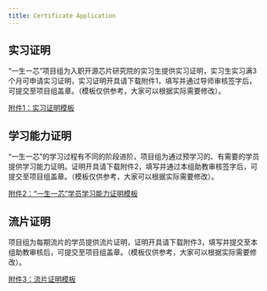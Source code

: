 ```yaml
---
title: Certificate Application
---
```


## 实习证明

“一生一芯”项目组为入职开源芯片研究院的实习生提供实习证明，实习生实习满3个月可申请实习证明，实习证明开具请下载附件1，填写并通过导师审核签字后，可提交至项目组盖章。（模板仅供参考，大家可以根据实际需要修改）。

[附件1：实习证明模板](/res/files/附件1：实习证明模板.doc)

## 学习能力证明

“一生一芯”的学习过程有不同的阶段进阶，项目组为通过预学习的、有需要的学员提供学习能力证明。证明开具请下载附件2，填写并通过本组助教审核签字后，可提交至项目组盖章。（模板仅供参考，大家可以根据实际需要修改）。

[附件2：“一生一芯”学员学习能力证明模板](/res/files/附件2：“一生一芯”学员学习能力证明模板.doc)

## 流片证明

项目组为每期流片的学员提供流片证明，证明开具请下载附件3，填写并提交至本组助教审核后，可提交至项目组盖章。（模板仅供参考，大家可以根据实际需要修改）。

[附件3：流片证明模板](/res/files/附件3：流片证明模板.doc)
